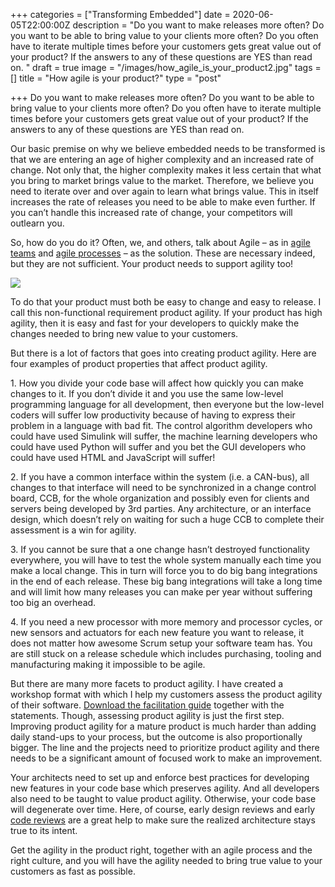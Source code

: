 +++
categories = ["Transforming Embedded"]
date = 2020-06-05T22:00:00Z
description = "Do you want to make releases more often? Do you want to be able to bring value to your clients more often? Do you often have to iterate multiple times before your customers gets great value out of your product? If the answers to any of these questions are YES than read on. "
draft = true
image = "/images/how_agile_is_your_product2.jpg"
tags = []
title = "How agile is your product?"
type = "post"

+++
Do you want to make releases more often? Do you want to be able to bring value to your clients more often? Do you often have to iterate multiple times before your customers gets great value out of your product? If the answers to any of these questions are YES than read on.

Our basic premise on why we believe embedded needs to be transformed is that we are entering an age of higher complexity and an increased rate of change. Not only that, the higher complexity makes it less certain that what you bring to market brings value to the market. Therefore, we believe you need to iterate over and over again to learn what brings value. This in itself increases the rate of releases you need to be able to make even further. If you can’t handle this increased rate of change, your competitors will outlearn you.

So, how do you do it? Often, we, and others, talk about Agile – as in [agile teams](https://transformingembedded.sigmatechnology.se/insight-post/how-you-build-awesome-teams/) and [agile processes](https://transformingembedded.sigmatechnology.se/continuous-delivery-guide/) – as the solution. These are necessary indeed, but they are not sufficient. Your product needs to support agility too!

![](/images/agile_triangle_2.png)

To do that your product must both be easy to change and easy to release. I call this non-functional requirement product agility. If your product has high agility, then it is easy and fast for your developers to quickly make the changes needed to bring new value to your customers.

But there is a lot of factors that goes into creating product agility. Here are four examples of product properties that affect product agility.

1\. How you divide your code base will affect how quickly you can make changes to it. If you don’t divide it and you use the same low-level programming language for all development, then everyone but the low-level coders will suffer low productivity because of having to express their problem in a language with bad fit. The control algorithm developers who could have used Simulink will suffer, the machine learning developers who could have used Python will suffer and you bet the GUI developers who could have used HTML and JavaScript will suffer!

2\. If you have a common interface within the system (i.e. a CAN-bus), all changes to that interface will need to be synchronized in a change control board, CCB, for the whole organization and possibly even for clients and servers being developed by 3rd parties. Any architecture, or an interface design, which doesn’t rely on waiting for such a huge CCB to complete their assessment is a win for agility.

3\. If you cannot be sure that a one change hasn’t destroyed functionality everywhere, you will have to test the whole system manually each time you make a local change. This in turn will force you to do big bang integrations in the end of each release. These big bang integrations will take a long time and will limit how many releases you can make per year without suffering too big an overhead.

4\. If you need a new processor with more memory and processor cycles, or new sensors and actuators for each new feature you want to release, it does not matter how awesome Scrum setup your software team has. You are still stuck on a release schedule which includes purchasing, tooling and manufacturing making it impossible to be agile.

But there are many more facets to product agility. I have created a workshop format with which I help my customers assess the product agility of their software. [Download the facilitation guide](https://pages.transformingembedded.com/guide-product-agility-check "Product Agility Check") together with the statements. Though, assessing product agility is just the first step. Improving product agility for a mature product is much harder than adding daily stand-ups to your process, but the outcome is also proportionally bigger. The line and the projects need to prioritize product agility and there needs to be a significant amount of focused work to make an improvement.

Your architects need to set up and enforce best practices for developing new features in your code base which preserves agility. And all developers also need to be taught to value product agility. Otherwise, your code base will degenerate over time. Here, of course, early design reviews and early [code reviews](https://transformingembedded.sigmatechnology.se/insight-post/how-to-implement-code-reviews-in-your-team/ "How to implement code reviews in your team") are a great help to make sure the realized architecture stays true to its intent.

Get the agility in the product right, together with an agile process and the right culture, and you will have the agility needed to bring true value to your customers as fast as possible.